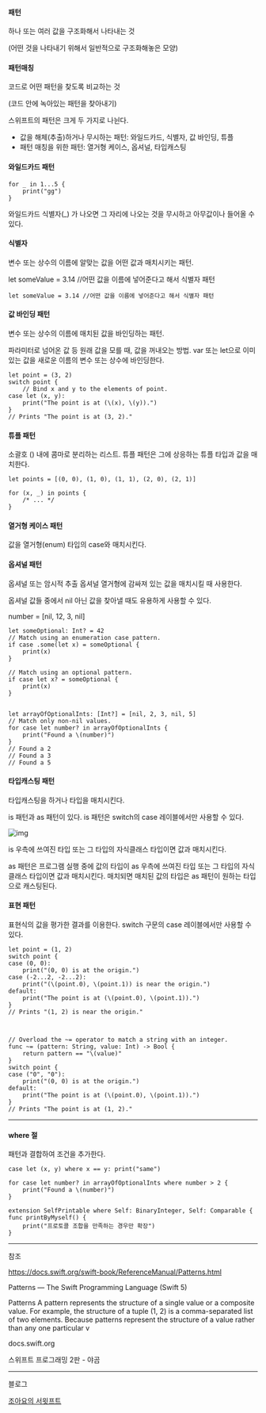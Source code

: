 #### 패턴

하나 또는 여러 값을 구조화해서 나타내는 것

(어떤 것을 나타내기 위해서 일반적으로 구조화해놓은 모양)

#### 패턴매칭

코드로 어떤 패턴을 찾도록 비교하는 것

(코드 안에 녹아있는 패턴을 찾아내기)

 

스위프트의 패턴은 크게 두 가지로 나뉜다.

- 값을 해체(추출)하거나 무시하는 패턴: 와일드카드, 식별자, 값 바인딩, 튜플
- 패턴 매칭을 위한 패턴: 열거형 케이스, 옵셔널, 타입캐스팅

 

#### 와일드카드 패턴

```
for _ in 1...5 {
	print("gg")
}
```

와일드카드 식별자(_) 가 나오면 그 자리에 나오는 것을 무시하고 아무값이나 들어올 수 있다.

 

#### 식별자

변수 또는 상수의 이름에 알맞는 값을 어떤 값과 매치시키는 패턴.

let someValue = 3.14 //어떤 값을 이름에 넣어준다고 해서 식별자 패턴

```
let someValue = 3.14 //어떤 값을 이름에 넣어준다고 해서 식별자 패턴
```

 

#### 값 바인딩 패턴

변수 또는 상수의 이름에 매치된 값을 바인딩하는 패턴.

파라미터로 넘어온 값 등 원래 값을 모를 때, 값을 꺼내오는 방법. var 또는 let으로 이미 있는 값을 새로운 이름의 변수 또는 상수에 바인딩한다.

```
let point = (3, 2)
switch point {
    // Bind x and y to the elements of point.
case let (x, y):
    print("The point is at (\(x), \(y)).")
}
// Prints "The point is at (3, 2)."
```

 

#### 튜플 패턴

소괄호 () 내에 콤마로 분리하는 리스트. 튜플 패턴은 그에 상응하는 튜플 타입과 값을 매치한다.

```
let points = [(0, 0), (1, 0), (1, 1), (2, 0), (2, 1)]

for (x, _) in points {
    /* ... */
}
```

 

#### 열거형 케이스 패턴

값을 열거형(enum) 타입의 case와 매치시킨다.

 

#### 옵셔널 패턴

옵셔널 또는 암시적 추출 옵셔널 열거형에 감싸져 있는 값을 매치시킬 때 사용한다.

옵셔널 값들 중에서 nil 아닌 값을 찾아낼 때도 유용하게 사용할 수 있다.

 

number = [nil, 12, 3, nil]

```
let someOptional: Int? = 42
// Match using an enumeration case pattern.
if case .some(let x) = someOptional {
    print(x)
}

// Match using an optional pattern.
if case let x? = someOptional {
    print(x)
}


let arrayOfOptionalInts: [Int?] = [nil, 2, 3, nil, 5]
// Match only non-nil values.
for case let number? in arrayOfOptionalInts {
    print("Found a \(number)")
}
// Found a 2
// Found a 3
// Found a 5
```

 

#### 타입캐스팅 패턴

타입캐스팅을 하거나 타입을 매치시킨다.

is 패턴과 as 패턴이 있다. is 패턴은 switch의 case 레이블에서만 사용할 수 있다. 



![img](https://k.kakaocdn.net/dn/8I6i7/btquTSfvrZL/Yu0mx0h982dekthMZNYIJ1/img.png)



 

is 우측에 쓰여진 타입 또는 그 타입의 자식클래스 타입이면 값과 매치시킨다.

as 패턴은 프로그램 실행 중에 값의 타입이 as 우측에 쓰여진 타입 또는 그 타입의 자식 클래스 타입이면 값과 매치시킨다. 매치되면 매치된 값의 타입은 as 패턴이 원하는 타입으로 캐스팅된다.

#### 표현 패턴

표현식의 값을 평가한 결과를 이용한다. switch 구문의 case 레이블에서만 사용할 수 있다.

```
let point = (1, 2)
switch point {
case (0, 0):
    print("(0, 0) is at the origin.")
case (-2...2, -2...2):
    print("(\(point.0), \(point.1)) is near the origin.")
default:
    print("The point is at (\(point.0), \(point.1)).")
}
// Prints "(1, 2) is near the origin."



// Overload the ~= operator to match a string with an integer.
func ~= (pattern: String, value: Int) -> Bool {
    return pattern == "\(value)"
}
switch point {
case ("0", "0"):
    print("(0, 0) is at the origin.")
default:
    print("The point is at (\(point.0), \(point.1)).")
}
// Prints "The point is at (1, 2)."
```

 

------

#### where 절

패턴과 결합하여 조건을 추가한다.

```
case let (x, y) where x == y: print("same")

for case let number? in arrayOfOptionalInts where number > 2 {
	print("Found a \(number)")
}

extension SelfPrintable where Self: BinaryInteger, Self: Comparable {
func printByMyself() {
	print("프로토콜 조합을 만족하는 경우만 확장")
}
```

------

참조

<https://docs.swift.org/swift-book/ReferenceManual/Patterns.html>

 

Patterns — The Swift Programming Language (Swift 5)

Patterns A pattern represents the structure of a single value or a composite value. For example, the structure of a tuple (1, 2) is a comma-separated list of two elements. Because patterns represent the structure of a value rather than any one particular v

docs.swift.org

스위프트 프로그래밍 2판 - 야곰

----

블로그

[조아요의 서윗프트](https://cmindy.tistory.com/11)



